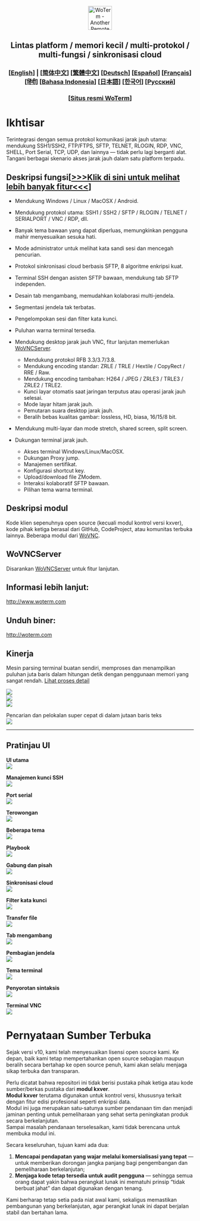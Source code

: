 <p align="center">
  <img src="woterm.png" width="64" alt="WoTerm - Another Remote Access Assistant">
  <h2 style="text-align: center;">Lintas platform / memori kecil / multi-protokol / multi-fungsi / sinkronisasi cloud</h2>
<h3 style="text-align: center;">
  [<a href="../README.md">English</a>] | 
  [<a href="README-zh_CN.md">简体中文</a>]
  [<a href="README-zh_TW.md">繁體中文</a>]
  [<a href="README-de.md">Deutsch</a>]
  [<a href="README-es.md">Español</a>]
  [<a href="README-fr.md">Français</a>]
  [<a href="README-hi.md">हिंदी</a>]
  [<a href="README-id.md">Bahasa Indonesia</a>]
  [<a href="README-ja.md">日本語</a>]
  [<a href="README-ko.md">한국어</a>]
  [<a href="README-ru.md">Русский</a>]
</h3>
  <h3 style="text-align: center;">[<a href="https://woterm.com">Situs resmi WoTerm</a>]</a></h3>
</p>

# Ikhtisar
Terintegrasi dengan semua protokol komunikasi jarak jauh utama: mendukung SSH1/SSH2, FTP/FTPS, SFTP, TELNET, RLOGIN, RDP, VNC, SHELL, Port Serial, TCP, UDP, dan lainnya — tidak perlu lagi berganti alat.  
Tangani berbagai skenario akses jarak jauh dalam satu platform terpadu.

## Deskripsi fungsi[<a href="https://en.woterm.com/versions/">&gt;&gt;&gt;Klik di sini untuk melihat lebih banyak fitur&lt;&lt;&lt;</a>]
- Mendukung Windows / Linux / MacOSX / Android.  
- Mendukung protokol utama: SSH1 / SSH2 / SFTP / RLOGIN / TELNET / SERIALPORT / VNC / RDP, dll.  
- Banyak tema bawaan yang dapat diperluas, memungkinkan pengguna mahir menyesuaikan sesuka hati.  
- Mode administrator untuk melihat kata sandi sesi dan mencegah pencurian.  
- Protokol sinkronisasi cloud berbasis SFTP, 8 algoritme enkripsi kuat.  
- Terminal SSH dengan asisten SFTP bawaan, mendukung tab SFTP independen.  
- Desain tab mengambang, memudahkan kolaborasi multi-jendela.  
- Segmentasi jendela tak terbatas.  
- Pengelompokan sesi dan filter kata kunci.  
- Puluhan warna terminal tersedia.

- Mendukung desktop jarak jauh VNC, fitur lanjutan memerlukan [WoVNCServer](http://wovnc.com).  
  - Mendukung protokol RFB 3.3/3.7/3.8.  
  - Mendukung encoding standar: ZRLE / TRLE / Hextile / CopyRect / RRE / Raw.  
  - Mendukung encoding tambahan: H264 / JPEG / ZRLE3 / TRLE3 / ZRLE2 / TRLE2.  
  - Kunci layar otomatis saat jaringan terputus atau operasi jarak jauh selesai.  
  - Mode layar hitam jarak jauh.  
  - Pemutaran suara desktop jarak jauh.  
  - Beralih bebas kualitas gambar: lossless, HD, biasa, 16/15/8 bit.  
- Mendukung multi-layar dan mode stretch, shared screen, split screen.  

- Dukungan terminal jarak jauh.  
  - Akses terminal Windows/Linux/MacOSX.  
  - Dukungan Proxy jump.  
  - Manajemen sertifikat.  
  - Konfigurasi shortcut key.  
  - Upload/download file ZModem.  
  - Interaksi kolaboratif SFTP bawaan.  
  - Pilihan tema warna terminal.

## Deskripsi modul
Kode klien sepenuhnya open source (kecuali modul kontrol versi kxver), kode pihak ketiga berasal dari GitHub, CodeProject, atau komunitas terbuka lainnya. Beberapa modul dari [WoVNC](http://wovnc.com).  

## WoVNCServer
Disarankan [WoVNCServer](http://wovnc.com) untuk fitur lanjutan.  

## Informasi lebih lanjut:
<a href="http://www.woterm.com">http://www.woterm.com</a>  

## Unduh biner:
<a href="http://woterm.com">http://woterm.com</a>  

## Kinerja

Mesin parsing terminal buatan sendiri, memproses dan menampilkan puluhan juta baris dalam hitungan detik dengan penggunaan memori yang sangat rendah. [Lihat proses detail](Performance-id.md)

![](timeseq1.png)  
![](urandom_test_speed.png)  
![](urandom_test_memory.png)  

Pencarian dan pelokalan super cepat di dalam jutaan baris teks  
![](search.gif)

---

## Pratinjau UI

**UI utama**  
![](main.gif)  

**Manajemen kunci SSH**  
![](keymgr2.gif)  

**Port serial**  
![](serialport.gif)  

**Terowongan**  
![](tunnel.png)  

**Beberapa tema**  
![](skins.png)  

**Playbook**  
![](playbook.gif)  

**Gabung dan pisah**  
![](merge.gif)  

**Sinkronisasi cloud**  
![](sync.gif)  

**Filter kata kunci**  
![](filter.gif)  

**Transfer file**  
![](sftp.gif)  

**Tab mengambang**  
![](float.gif)  

**Pembagian jendela**  
![](split.gif)  

**Tema terminal**  
![](patten.gif)  

**Penyorotan sintaksis**  
![](highlight.gif)  

**Terminal VNC**  
![](vnc.gif)



# Pernyataan Sumber Terbuka
Sejak versi v10, kami telah menyesuaikan lisensi open source kami. Ke depan, baik kami tetap mempertahankan open source sebagian maupun beralih secara bertahap ke open source penuh, kami akan selalu menjaga sikap terbuka dan transparan.  

Perlu dicatat bahwa repositori ini tidak berisi pustaka pihak ketiga atau kode sumber/berkas pustaka dari **modul kxver**.  
**Modul kxver** terutama digunakan untuk kontrol versi, khususnya terkait dengan fitur edisi profesional seperti enkripsi data.  
Modul ini juga merupakan satu-satunya sumber pendanaan tim dan menjadi jaminan penting untuk pemeliharaan yang sehat serta peningkatan produk secara berkelanjutan.  
Sampai masalah pendanaan terselesaikan, kami tidak berencana untuk membuka modul ini.  

Secara keseluruhan, tujuan kami ada dua:  
1. **Mencapai pendapatan yang wajar melalui komersialisasi yang tepat** — untuk memberikan dorongan jangka panjang bagi pengembangan dan pemeliharaan berkelanjutan;  
2. **Menjaga kode tetap tersedia untuk audit pengguna** — sehingga semua orang dapat yakin bahwa perangkat lunak ini mematuhi prinsip “tidak berbuat jahat” dan dapat digunakan dengan tenang.  

Kami berharap tetap setia pada niat awal kami, sekaligus memastikan pembangunan yang berkelanjutan, agar perangkat lunak ini dapat berjalan stabil dan bertahan lama.  
